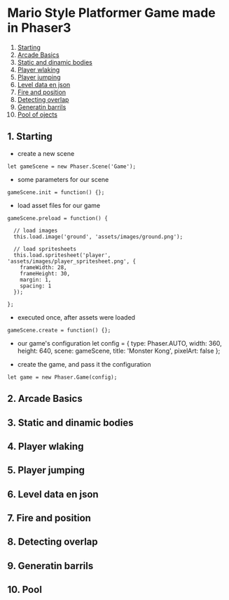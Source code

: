 # Mario Style Platformer Game made in Phaser3

1. [Starting](#1.-Starting)
2. [Arcade Basics](#Arcade-Basics)
3. [Static and dinamic bodies](#Static-and-dinamic-bodies)
4. [Player wlaking](#Player-wlaking)
5. [Player jumping](#player-jumping)
6. [Level data en json](#level-data-en-json)
7. [Fire and position](#fire-and-position)
8. [Detecting overlap](#detecting-overlap)
9. [Generatin barrils](#generatin-barrils)
10. [Pool of ojects](#10.-Pool)

## 1. Starting

- create a new scene
~~~
let gameScene = new Phaser.Scene('Game');
~~~

- some parameters for our scene
~~~
gameScene.init = function() {};
~~~

- load asset files for our game
~~~
gameScene.preload = function() {

  // load images
  this.load.image('ground', 'assets/images/ground.png');

  // load spritesheets
  this.load.spritesheet('player', 'assets/images/player_spritesheet.png', {
    frameWidth: 28,
    frameHeight: 30,
    margin: 1,
    spacing: 1
  });

};
~~~

- executed once, after assets were loaded
~~~
gameScene.create = function() {};
~~~

- our game's configuration
let config = {
  type: Phaser.AUTO,
  width: 360,
  height: 640,
  scene: gameScene,
  title: 'Monster Kong',
  pixelArt: false
};

- create the game, and pass it the configuration
~~~
let game = new Phaser.Game(config);
~~~
## 2. Arcade Basics
## 3. Static and dinamic bodies
## 4. Player wlaking
## 5. Player jumping
## 6. Level data en json
## 7. Fire and position
## 8. Detecting overlap
## 9. Generatin barrils
## 10. Pool